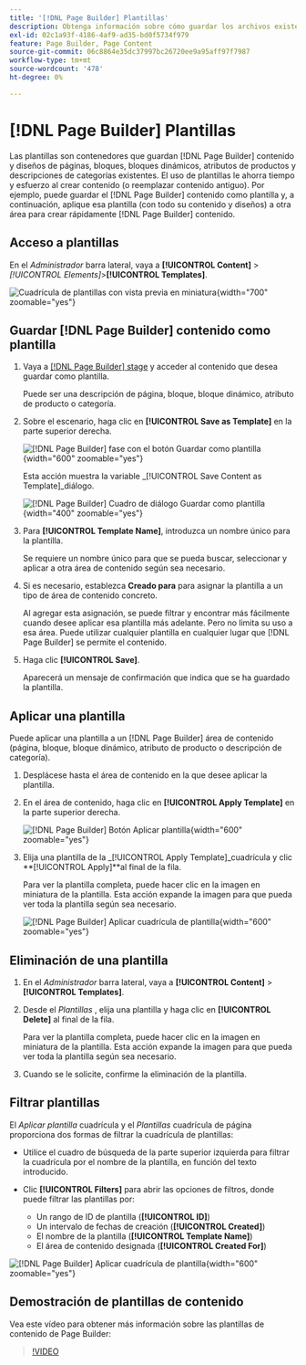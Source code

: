```yaml
---
title: '[!DNL Page Builder] Plantillas'
description: Obtenga información sobre cómo guardar los archivos existentes [!DNL Page Builder] contenido como plantilla y, a continuación, aplique esa plantilla a otra área.
exl-id: 02c1a93f-4186-4af9-ad35-bd0f5734f979
feature: Page Builder, Page Content
source-git-commit: 06c8864e35dc37997bc26720ee9a95aff97f7987
workflow-type: tm+mt
source-wordcount: '478'
ht-degree: 0%

---
```


# [!DNL Page Builder] Plantillas

Las plantillas son contenedores que guardan [!DNL Page Builder] contenido y diseños de páginas, bloques, bloques dinámicos, atributos de productos y descripciones de categorías existentes. El uso de plantillas le ahorra tiempo y esfuerzo al crear contenido (o reemplazar contenido antiguo). Por ejemplo, puede guardar el [!DNL Page Builder] contenido como plantilla y, a continuación, aplique esa plantilla (con todo su contenido y diseños) a otra área para crear rápidamente [!DNL Page Builder] contenido.

## Acceso a plantillas

En el _Administrador_ barra lateral, vaya a **[!UICONTROL Content]** > _[!UICONTROL Elements]_>**[!UICONTROL Templates]**.

![Cuadrícula de plantillas con vista previa en miniatura](./assets/templates-list.png){width="700" zoomable="yes"}

## Guardar [!DNL Page Builder] contenido como plantilla

1. Vaya a [[!DNL Page Builder] stage](workspace.md#stage) y acceder al contenido que desea guardar como plantilla.

   Puede ser una descripción de página, bloque, bloque dinámico, atributo de producto o categoría.

1. Sobre el escenario, haga clic en **[!UICONTROL Save as Template]** en la parte superior derecha.

   ![[!DNL Page Builder] fase con el botón Guardar como plantilla](./assets/pb-templates-saveastemplate-button.png){width="600" zoomable="yes"}

   Esta acción muestra la variable _[!UICONTROL Save Content as Template]_diálogo.

   ![[!DNL Page Builder] Cuadro de diálogo Guardar como plantilla](./assets/pb-templates-save-dialog.png){width="400" zoomable="yes"}

1. Para **[!UICONTROL Template Name]**, introduzca un nombre único para la plantilla.

   Se requiere un nombre único para que se pueda buscar, seleccionar y aplicar a otra área de contenido según sea necesario.

1. Si es necesario, establezca **Creado para** para asignar la plantilla a un tipo de área de contenido concreto.

   Al agregar esta asignación, se puede filtrar y encontrar más fácilmente cuando desee aplicar esa plantilla más adelante. Pero no limita su uso a esa área. Puede utilizar cualquier plantilla en cualquier lugar que [!DNL Page Builder] se permite el contenido.

1. Haga clic **[!UICONTROL Save]**.

   Aparecerá un mensaje de confirmación que indica que se ha guardado la plantilla.

## Aplicar una plantilla

Puede aplicar una plantilla a un [!DNL Page Builder] área de contenido (página, bloque, bloque dinámico, atributo de producto o descripción de categoría).

1. Desplácese hasta el área de contenido en la que desee aplicar la plantilla.

1. En el área de contenido, haga clic en **[!UICONTROL Apply Template]** en la parte superior derecha.

   ![[!DNL Page Builder] Botón Aplicar plantilla](./assets/pb-templates-applytemplate-button.png){width="600" zoomable="yes"}

1. Elija una plantilla de la _[!UICONTROL Apply Template]_cuadrícula y clic **[!UICONTROL Apply]**al final de la fila.

   Para ver la plantilla completa, puede hacer clic en la imagen en miniatura de la plantilla. Esta acción expande la imagen para que pueda ver toda la plantilla según sea necesario.

   ![[!DNL Page Builder] Aplicar cuadrícula de plantilla](./assets/pb-templates-apply-slideout-nofilters.png){width="600" zoomable="yes"}

## Eliminación de una plantilla

1. En el _Administrador_ barra lateral, vaya a **[!UICONTROL Content]** > **[!UICONTROL Templates]**.

1. Desde el _Plantillas_ , elija una plantilla y haga clic en **[!UICONTROL Delete]** al final de la fila.

   Para ver la plantilla completa, puede hacer clic en la imagen en miniatura de la plantilla. Esta acción expande la imagen para que pueda ver toda la plantilla según sea necesario.

1. Cuando se le solicite, confirme la eliminación de la plantilla.

## Filtrar plantillas

El _Aplicar plantilla_ cuadrícula y el _Plantillas_ cuadrícula de página proporciona dos formas de filtrar la cuadrícula de plantillas:

- Utilice el cuadro de búsqueda de la parte superior izquierda para filtrar la cuadrícula por el nombre de la plantilla, en función del texto introducido.

- Clic **[!UICONTROL Filters]** para abrir las opciones de filtros, donde puede filtrar las plantillas por:

   - Un rango de ID de plantilla (**[!UICONTROL ID]**)
   - Un intervalo de fechas de creación (**[!UICONTROL Created]**)
   - El nombre de la plantilla (**[!UICONTROL Template Name]**)
   - El área de contenido designada (**[!UICONTROL Created For]**)

![[!DNL Page Builder] Aplicar cuadrícula de plantilla](./assets/pb-templates-apply-slideout-withfilters.png){width="600" zoomable="yes"}

## Demostración de plantillas de contenido

Vea este vídeo para obtener más información sobre las plantillas de contenido de Page Builder:

>[!VIDEO](https://video.tv.adobe.com/v/343787?quality=12)
